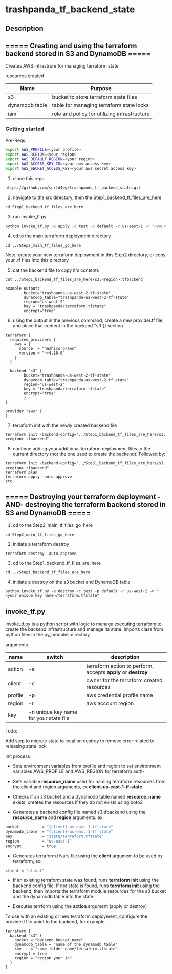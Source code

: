 # trashpanda_tf_backend_state

## Description

## ===== Creating and using the terraform backend stored in S3 and DynamoDB =====

Creates AWS infrastrure for managing terraform state

resources created

| Name | Purpose |
|------|---------|
| s3 | bucket to store terraform state files |
| dynamodb table | table for managing terraform state locks |
| iam | role and policy for utilizing infrastructure |

### Getting started
Pre-Reqs:
```bash
export AWS_PROFILE=<your profile>
export AWS_REGION=<your region>
export AWS_DEFAULT_REGION=<your region>
export AWS_ACCESS_KEY_ID=<your aws access key>
export AWS_SECRET_ACCESS_KEY=<your aws secret access key>
```

1. clone this repo

```bash
https://github.com/surfd4wg/trashpanda_tf_backend_state.git
```

2. navigate to the src directory, then the Step1_backend_tf_files_are_here

```bash
cd Step1_backend_tf_files_are_here
```

3. run invoke_tf.py

```bash
python invoke_tf.py -a apply -c test -p default -r us-east-1 -n "<your unique key name>/terraform.tfstate"
```

4. cd to the main terraform deployment directory
```
cd ../Step2_main_tf_files_go_here
```
Note: create your new terraform deployment in this Step2 directory, or copy your .tf files into this directory

5. cat the backend file to copy it's contents
```
cat ../Step1_backend_tf_files_are_here/s3.<region>.tfbackend

example output:
        bucket="trashpanda-us-west-2-tf-state"
        dynamodb_table="trashpanda-us-west-2-tf-state"
        region="us-west-2"
        key = "trashpanda/terraform.tfstate"
        encrypt="true"

```

6. using the output in the previous command, create a new provider.tf file, and place that content in the backend "s3 {} section
```
terraform {
  required_providers {
    aws = {
      source  = "hashicorp/aws"
      version = "~>4.10.0"
    }
  }

  backend "s3" {
        bucket="trashpanda-us-west-2-tf-state"
        dynamodb_table="trashpanda-us-west-2-tf-state"
        region="us-west-2"
        key = "trashpanda/terraform.tfstate"
        encrypt="true"
        }
}

provider "aws" {
}
```

7. terraform init with the newly created backend file
```
terraform init -backend-config="../Step1_backend_tf_files_are_here/s3.<region>.tfbackend"
```

8. continue adding your additional terraform deployment files to the current directory (not the one used to create the backend). Followed by:
```
terraform init -backend-config="../Step1_backend_tf_files_are_here/s3.<region>.tfbackend"
terraform plan
terraform apply -auto-approve
etc.
```

## ===== Destroying your terraform deployment -AND- destroying the terraform backend stored in S3 and DynamoDB =====
1. cd to the Step2_main_tf_files_go_here
```bash
cd Step2_main_tf_files_go_here
```
2. initiate a terraform destroy
```
terraform destroy -auto-approve
```
3. cd to the Step1_backend_tf_files_are_here
```
cd ../Step1_backend_tf_files_are_here
```
4. initiate a destroy on the s3 bucket and DynamoDB table
```
python invoke_tf.py -a destroy -c test -p default -r us-west-2 -n "<your unique key name>/terraform.tfstate"
```


## invoke_tf.py

invoke_tf.py is a python script with logic to manage executing terraform to create the backend infrastructure and manage its state. Imports class from python files in the py_modules directory

arguments

| name | switch | description |
|------|--------|-------------|
| action | -a | terraform action to perform, accepts **apply** or **destroy** |
| client | -c | owner for the terraform created resources |
| profile | -p | aws credential profile name |
| region | -r | aws account region |
| key | -n unique key name for your state file |

Todo:

Add step to migrate state to local on destroy to remove error related to releasing state lock

Init process

- Sets environment variables from profile and region to set environment variables AWS_PROFILE and AWS_REGION for terraform auth- 

- Sets variable **resource_name** used for naming terraform resources from the client and region arguments, ex **client-us-east-1-tf-state**
  
- Checks if an s3 bucket and a dynamodb table named **resource_name** exists, creates the resources if they do not exists using boto3
  
- Generates a backend config file named s3.tfbackend using the **resource_name** and **region** arguments. ex:

```bash
bucket          = "{client}-us-east-1-tf-state"
dynamodb_table  = "{client}-us-east-1-tf-state"
key             = "state/terraform.tfstate"
region          = "us-east-1"
encrypt         = true
```

- Generates terraform.tfvars file using the **client** argument to be used by terraform, ex:

```bash
client = "client"
```

- If an existing terraform state was found, runs **terraform init** using the backend config file. If not state is found, runs **terraform init** using the backend, then imports the terraform module resources for the s3 bucket and the dynamodb table into the state

- Executes terrform using the **action** argument (apply or destroy)

To use with an existing or new terraform deployment, configure the provider.tf to point to the backend, for example:
```
terraform {
  backend "s3" {
    bucket = "backend bucket name"
    dynamodb_table = "name of the dynamodb table"
    key    = "some folder name/terraform.tfstate"
    encrypt = true
    region = "region your in"
  }
}
```
